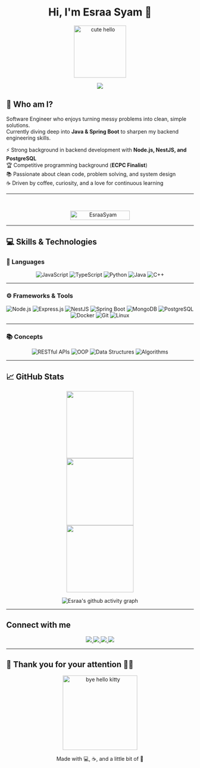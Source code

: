 <div align="center">
  <h1>Hi, I'm Esraa Syam 🖤</h1>
</div>

<div align="center">
  <img src="https://media1.giphy.com/media/63vVUqI58JJBj5Nrqy/giphy.gif" alt="cute hello" width="140">
</div>



<p align="center">
  <img src="https://readme-typing-svg.herokuapp.com?font=Fira+Code&weight=500&size=22&pause=1000&color=F744D7&center=true&vCenter=true&width=435&lines=Software+Engineer;Passionate+about+Clean+Code;Open+to+New+Challenges;Always+Learning+and+Improving;Problem+Solver" />
</p>

## 👋 Who am I?  

Software Engineer who enjoys turning messy problems into clean, simple solutions.  
Currently diving deep into **Java & Spring Boot** to sharpen my backend engineering skills.  

⚡ Strong background in backend development with **Node.js, NestJS, and PostgreSQL**  
🏆 Competitive programming background (**ECPC Finalist**)  
📚 Passionate about clean code, problem solving, and system design  
☕ Driven by coffee, curiosity, and a love for continuous learning


***
<br>

<p align="center"> <img src="https://komarev.com/ghpvc/?username=EsraaSyam&label=Profile%20views&color=0e75b6&style=flat" alt="EsraaSyam" height=25px, width=160px/> 
</p>

***

## 💻 Skills & Technologies

### 📝 Languages
<div align="center">

![JavaScript](https://img.shields.io/badge/JavaScript-F7DF1E?style=for-the-badge&logo=javascript&logoColor=black)
![TypeScript](https://img.shields.io/badge/TypeScript-3178C6?style=for-the-badge&logo=typescript&logoColor=white)
![Python](https://img.shields.io/badge/Python-3776AB?style=for-the-badge&logo=python&logoColor=white)
![Java](https://img.shields.io/badge/Java-ED8B00?style=for-the-badge&logo=java&logoColor=white)
![C++](https://img.shields.io/badge/C++-00599C?style=for-the-badge&logo=c%2B%2B&logoColor=white)
</div>

---

### ⚙️ Frameworks & Tools
<div align="center">

![Node.js](https://img.shields.io/badge/Node.js-339933?style=for-the-badge&logo=node.js&logoColor=white)
![Express.js](https://img.shields.io/badge/Express.js-000000?style=for-the-badge&logo=express&logoColor=white)
![NestJS](https://img.shields.io/badge/NestJS-E0234E?style=for-the-badge&logo=nestjs&logoColor=white)
![Spring Boot](https://img.shields.io/badge/Spring%20Boot-6DB33F?style=for-the-badge&logo=spring-boot&logoColor=white)
![MongoDB](https://img.shields.io/badge/MongoDB-47A248?style=for-the-badge&logo=mongodb&logoColor=white)
![PostgreSQL](https://img.shields.io/badge/PostgreSQL-336791?style=for-the-badge&logo=postgresql&logoColor=white)
![Docker](https://img.shields.io/badge/Docker-2496ED?style=for-the-badge&logo=docker&logoColor=white)
![Git](https://img.shields.io/badge/Git-F05032?style=for-the-badge&logo=git&logoColor=white)
![Linux](https://img.shields.io/badge/Linux-FCC624?style=for-the-badge&logo=linux&logoColor=black)

</div>

---

### 📚 Concepts
<div align="center">

![RESTful APIs](https://img.shields.io/badge/RESTful%20APIs-6DB33F?style=for-the-badge&logo=spring&logoColor=white)
![OOP](https://img.shields.io/badge/OOP-5C2D91?style=for-the-badge&logo=abstract&logoColor=white)
![Data Structures](https://img.shields.io/badge/Data%20Structures-FFB000?style=for-the-badge&logo=stackshare&logoColor=white)
![Algorithms](https://img.shields.io/badge/Algorithms-8E44AD?style=for-the-badge&logo=codeforces&logoColor=white)

</div>

***

## 📈 GitHub Stats

<div align="center">

  <img src="https://github-readme-stats.vercel.app/api?username=EsraaSyam&theme=chartreuse-dark&show_icons=true&count_private=true&hide_border=true" height="180px"/>

  <br/>
  
  <img src="https://github-readme-streak-stats.herokuapp.com/?user=EsraaSyam&theme=chartreuse-dark&hide_border=true" height="180px"/>

  <br/>

  <img src="https://github-readme-stats.vercel.app/api/top-langs/?username=EsraaSyam&layout=compact&theme=chartreuse-dark&hide_border=true" height="180px"/>

  <br/>

  ![Esraa's github activity graph](https://github-readme-activity-graph.vercel.app/graph?username=EsraaSyam&theme=react-dark)


</div>


***

## Connect with me

<p align="center">
  <a href="mailto:esraasyam15@gmail.com">
    <img src="https://img.shields.io/badge/Gmail-EA4335?style=for-the-badge&logo=gmail&logoColor=white" />
  </a>
  <a href="https://www.linkedin.com/in/esraa-syam-232a8b240/">
    <img src="https://img.shields.io/badge/LinkedIn-0A66C2?style=for-the-badge&logo=linkedin&logoColor=white" />
  </a>
  <a href="https://codeforces.com/profile/Sira">
    <img src="https://img.shields.io/badge/Codeforces-1F8ACB?style=for-the-badge&logo=codeforces&logoColor=white" />
  </a>
  <a href="https://leetcode.com/Esraa_Syam15/">
    <img src="https://img.shields.io/badge/LeetCode-FFA116?style=for-the-badge&logo=leetcode&logoColor=black" />
  </a>
</p>

***

## 💫 Thank you for your attention 🙏🏻

<div align="center">
  <img src="https://media.giphy.com/media/MB0NUNjpzCYMCZejHZ/giphy.gif" alt="bye hello kitty" width="200">
  <p>Made with 💻, ☕, and a little bit of 🖤</p>
</div>
